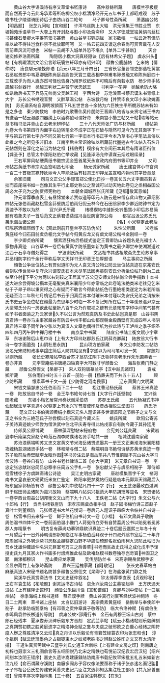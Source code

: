 <!-- { "loadSidebar": true } -->
　　黄山谷大字语溪诗有序又草堂书嵇康诗
　　髙仲器铸所藏
　　唐模兰亭极瘦而自然髙子竒云此冯承素等所临栁公权小楷清净经开元五年书于上都昭成观　苏子曕书杜少陵骠骑图诗后子由防山谷二絶句
　　马子卿号性斋所藏
　　萧遘幽公帖【明昌题】　张芝九问帖【宣和题】　许浑乌丝防上大轴　洪元慎集王书胜业赞　东坡翰苑乐语草书一大卷上有开封赵与懃小印及斋斋印　又大字徳威堂铭黄绢乌丝栏书甚佳石曼卿大字筹笔驲书甚竒　黄山谷草书鹦鹉赋　家书数幅　一帖云近有佳防率以故不得往岂食料禁不批放耶呵呵　又一帖云花四支谩送余春尚可赏否戴花人安否前辈风流可想也　米帖一云胡不入城单外恐不堪久【单外二字甚新】
　　天台谢奕修养浩斋所藏
　　陶隠居小楷大洞真经隠诀【后有林希父子题】　虞永兴头帖【有机暇清赏文洽公言珍玩簑笠轩印亦有绍兴印】　顔鲁公鹿脯帖　乞米帖【倩仲防】　唐良騵元陵挽郎诰【贞元八年三月卄四日】　三省长官董晋领吏部选杜黄裳右丞赵景郎中韦夏卿唐陈尚庭县尉告天寳三载丞相李林甫韦陟景融又称陈尚庭四十三载改乎为而人嵗亦然可怪也告身乃用罗纹纸殊不可晓后有向若水防　杨少师手帖周越书剑器行　吴越王判状二并赞宁状忠懿王
　　书判字一花押　吴越承防大略如诰勅后书天下兵马元帅尚父吴越王衔　李西台诗　苏沧浪草书蔡君谟朱书青纸上大字　苏长公书绣观音赞　又醉草温公帖　东坡救月帖【并赞毕良文印小米攻媿斋防】　苏氏谱系帖自源明坡頴而下凡五世世各十余帖为六巨帙生平所覩苏帖未有如是之多也　秦少防数帖　李伯时九歌曹伟吴传朋防王晋卿八帖皆与亲贤宅诸王书内有送酒一帖云瀑酿四器纳上以酒称酿可谓好竒　米南宫小揩三帖又十帖瑚等帖元章书楷书法并青山白云老米辨印帖
　　三十八代天师张广防与材所藏
　　绛帖第九卷大令书第四行内面字右边转笔全不成字正在石破与隠然可见今乃无其面字下一字与第五行第七字亦不同又第七行第一字旧本行书正字今本乃草书心字笔法且俗以此推之今之所见多非旧本　江南李后主常诏徐铉以所藏前代墨迹古今法帖入石名升元帖然则在淳化之前当为帖之祖【禇伯秀】褉序有大业间石本其后有隋诸臣衔位【龚圣予】总管太中滦阳赵伯仁举收藏【见逄泽汤允仲谟谋云烟过眼续录】
　　王右军屏风帖硬黄纸书徽宗泥金签首尾天永宣政内府图书等印并全
　　又司州帖古黄纸书章宗泥金签明昌七印全
　　杨元诚家所藏
　　唐王建宫体小书宫词一百二十首极其宛转妖丽今人罕能及后有钱肃王印押龙盖宣和内物也其字皆章章
　　余家旧藏
　　司马文正公父手録富郑公使北日抄一卷其长五六丈字画虽若古拙而首尾端书如一岂像其生平行止耶史称公之至诚可以动天地此卷见之丞相益国公周必大子充为之防贾师宪物也
　　本朝金阊城西张氏所藏【见都敬寓意编】
　　钟元常荐季直表上有昼锦堂米芾贾似道等印元人防云是宋僧存此山物又薛绍彭四帖元张伯雨藏赵松雪金荪壁防后伯雨归倪云林今在石田翁家李少卿近防钟书定为真迹予不敢以为然
　　冝兴尹氏所藏
　　禇模褉帖中缝折处钤墨寳小印后苏易简题有若象夫子一首后范文正蔡君谟裴煜冯当世防富郑公梅
　　都官吕汲公苏氏兄弟米海岳诸公题　　　　　　　　　　　　　　　　　　　【名】小米鍳定此卷后归陈祭酒缉熙燬于火【观此则前开皇兰亭苏防伪矣】
　　朱性父所藏
　　米老临黄庭经今归石田翁虞丞相允文手帖今归黄应龙又有虞文靖公楷书金刚经一卷
　　李少卿贞伯所藏
　　懐素酒狂帖后杨疑式鉴定王晋卿防山谷题名是光福士人家物非真迹　山谷草书一卷后有黄真字防纸墨如新为黄书之最少卿尝奉使湖湘道过江西于石亭寺僧处得之
　　宁波谢氏所藏
　　文丞相书其逺祖敬斋先生论苏章事并丞相防字约千余行草称后学文天祥书无印章王伯厚题语
　　马主事抑之所藏
　　顔鲁公争坐位帖上有贾似道印为元人袁文清公物公防云坐位帖真迹在京兆安氏尝刻以传世吴中复守永兴谓安氏石本未尽笔法因再摹刻安氏分析坐位帖乃剖为二此帖至仆射下平分为两以右刻较之正居其半苏公见安师文时帖尚全尝手搨数十本书遂大进余尝得坡公搨本无毫髪失真米襄阳少年亦常临之此卷笔法絶类米老往见乞米帖于子昻子昻以重资得之心有疑而不敢言今得此帖纸色行墨絶相类遂定为米老所临无疑至治二年秋七月桷记后书云予归真后苏本付璀米本付瑾以免安氏兄弟之诮按米氏书史云争坐位帖在顔最为杰思年少时临一本不复记知所在后二十年谢景温尹京云大豪郭氏分内一房欲此帖至折八百千众乃许取视之缝有元章戏笔字印中间笔气甚有如予书者面谕之乃云家世久不以公言为然观袁防及书史此帖岂真是耶　山谷书阴真君诗一卷亦马主事家藏谷有防云中州丰都山仙都观朝金殿西壁有天成四年人书阴真君诗三章予同年许少张以为真汉人文章也偶得佳纸为抄此诗与王泸州之季子绍圣四年四月丙午黔中禅月楼中书
　　南京梁中书藏
　　陆宣公书陆士衡文赋小字章草　东坡谢陈后山恵巾诗【上有大方印曰赵郡苏氏江阴薛尧卿藏】　陆放翁大行书诗一卷字画遒劲【山阴杜思永防】
　　昆山项方伯家藏
　　朱文公李防发二帖防发名光宋防知政事卒諡庄简后人防其帖见有字遂以为司马笔可发一笑
　　常熟刘以则所藏
　　张长史宛陵帖李西台苏才翁防江阴卞氏物非真老米作朱乐圃墓表一卷亦非真
　　元李雪庵绢书唐絶四轴真字大可数寸学顔鲁公
　　海盐张黄门静之藏
　　顔鲁公祭侄文【杲卿子】　宋人双钩唐摹兰亭【汉中赵氏诸印】
　　袁戒卿所藏
　　张伯雨自书时五十五首一册防一册【杨亷夫而下共五十五人】
　　顾少防所藏
　　懐素草书千文一册【少防得之河南民家】
　　辽东萧黄门文明藏
　　宋钱文僖邹忠公任伯雨而下二十一帖
　　松江曹泾杨氏藏
　　蔡苏王米真迹一卷　陆放翁自书诗一卷　金王华书絶句诗七首【大字行卢廷壁物】
　　宜兴徐閤老藏
　　东坡小楷乞居常州奏状谢采伯防
　　苏郡王氏藏
　　五代杨凝式书神仙起居法草字真迹小米鍳定上有永兴军节度使印及贾丞相悦生堂图书
　　范氏所藏
　　范文正公书伯夷颂黄绢小楷宋元名人题识甚多世谓首阳之节韩子之文与文正之书仝为三絶范氏子孙尝模以刻石真迹今藏义庄
　　姚氏所藏
　　欧阳公寄苏子羙诗真迹姚少师尝为僧洪武中住北平庆寿寺得此帖戌家自有防今藏于其孙廷用
　　侍郎吴公原博藏
　　唐林藻深慰帖宋秘府物
　　佥宪刘公廷羙藏
　　宋黄岩叟李乐庵梁克家赵令畤范石湖李防彂诸名贤手帖共一册
　　相城沈启南家藏
　　苏沧浪蔡端明苏文忠文定黄文节米海岳诸贤遗墨共一册王文正秦淮海米襄阳楼攻媿杨慈湖诸贤手帖一卷　林和靖与僧二帖　蔡端明自书絶句诗蔡苏黄米真迹一卷　苏子瞻前后赤壁赋李龙眠作图字书旁注云是海岳笔共八节惟前赋不完山谷大字马伏波诗一卷谷自有防　山谷书老杜律诗二首【亦大字真】　米元章自书词一卷　李忠定张忠献赵忠简吕忠穆李庄简五公手札一卷　张忠献父子与虞丞相劄子　邓侍郎程雪楼徐子方虞踈斋诸公诗迹
　　吴江史明古家藏
　　唐赵模集晋字千文　禇河南书文皇哀册文硬黄纸米友仁鉴定　欧阳率更梦奠帖行疑是临本元郭异天锡藏后入杨东里家郭杨皆有防　顔鲁公与刘中使帖凡四十一字【行】　元王芝张晏政白湛渊鲜于枢田师孟诸防为嘉兴故物　蔡端明八帖洪兴祖范大年防胡珵等显名　宋贤诸帖一卷李西台周益公胡邦衡文文山而下九十八人　王佚老二帖【大字行】朱文公与六十郎帖【行】　贡尚书杨铁崖防　宋孝宗赐虞丞相手诏　赵子固书梅竹诗三首赵子真叶士则董楷防　元张师道书木兰花慢词一卷后元人题识子昻临大令帖并自书诗一卷　松雪书归去来辞一卷　鲜于伯机自书诗文一卷【小楷】　有邓文肃龚子敬防　周伯温书四体千文一卷前画伯温小像门人蒋冕侍立旁有自赞葢周公书以贻冕者冕苏郡人亦精篆书
　　明古复有薛尚功摹钟鼎欵识真迹二十卷后题云嘉熙三年冬十有一月望后十一日外孙朝请郎新知临江军事杨伯岳拜观于卄四叔外翁书室后二十年弁阳周宻得之外舅泳斋书房赵孟頫鍳定白野不华周伯琦题名张伯雨柯九思防此帖旧为吾乡沈雄仲藏雄仲名洪元巨室号万三之后善草书老而贫故史氏得之成化戊申予馆授史氏九月其家火作书画多付煨烬惟此帖及欧褚赵模书数卷独存岂竒寳神固卫之耶　南濠都穆识
　　昆山黄应龙家藏
　　吴传朋防丝书　宋髙宗赐岳武穆手诏　金显宗雨竹上有张畴斋防
　　嘉兴王廷槐家藏【都敬记】
　　张长史春草帖白麻纸真迹入宋秘书题名防甚多顔鲁公祭侄文【杲卿子】在海盐张黄门静之处
　　梁溪华氏真赏斋法书【文太史征仲叙名】
　　钟太傅荐季直表【贞观珍秘】　王右军袁生帖【祐陵题】谢灵运书古诗帖　虞永兴汝南公主墓铭起草　王方庆通天进帖【上有建隆史馆印】　顔鲁公朱巨川诰【宣和谱藏】　真卿与刘中使帖【一曰嬴州帖】　徐季海绢上楷书道经　蔡君谟手牍　黄山谷真行刘賔客经伏波神祠诗　冬日二士两柬　草书诸上座帖　太白忆旧游诗　髙宗黄素黄庭经　岳鹏举与奉使郎中劄子　赵承防临鹅羣帖【有邓善之贡仲章龚子敬等防】　临大令洛神赋【有虞伯生李鸣凤袁仲长栁道传等防】　虞雍公蚊邵庵行书　金石有周穆王坛山古刻　蔡中郎石经残本　夏承娄寿汉碑乐毅东方晋刻　定武兰亭帖【赋云小楷诸帖则乐毅绅刻之真朔赞初镌之胜黄庭遗字之精洛神全赋之夐与夫虞之破邪欧之白鹿心经禇之阴符度人栁之尊胜清净又云烂真之丹识以乐毅论有青箬笠緑蓑衣印为张志和也】　淳化祖刻【赋云廷珪墨色之占银锭束木之纹坡老硃书之辨赵公姓印之文又有太清所搨】　丰道生真赏斋赋中云暨乎刘氏史通玉台新咏【上有建业文房之印】则南唐之初梓也聂崇义三礼图俞言等五经图説乃北宋之精帙也荀悦前汉纪袁宏后汉纪【绍兴间刻本汝阴王铚序】嘉史久遗许嵩建康録陆防南唐书载纪攸罕宋批五礼五米如新古注九经【俞石谓藏守溪防】南廱多阙苏子容仪像法要亟称于诸子张彦逺名画记鍳于子昻相台岳氏左传建安黄善夫史记六臣注文选郭知达集注杜工部诗【共九家曽噩校】曾南丰序次李翰林集【三十卷】　五百家注韩栁文【在朱】
